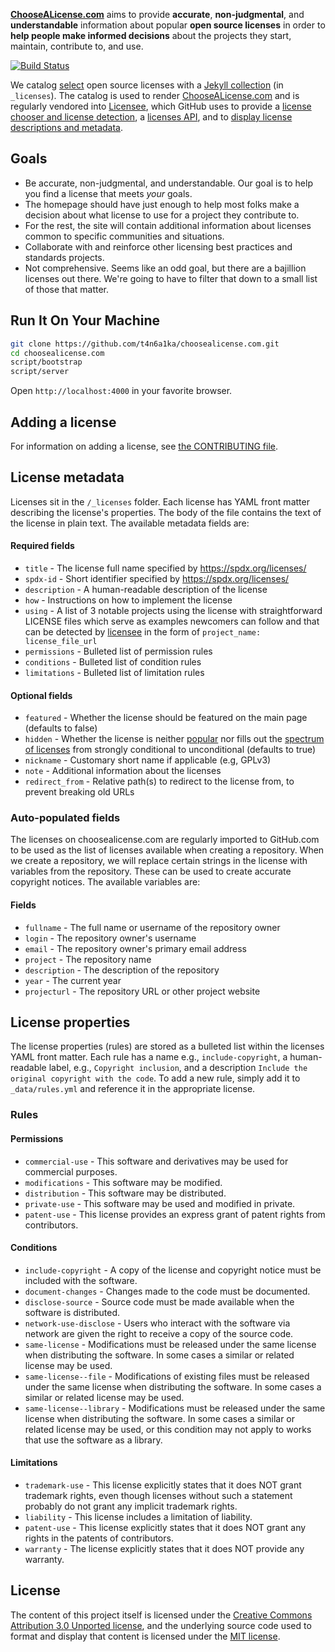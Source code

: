 **[ChooseALicense.com](https://choosealicense.com)** aims to provide **accurate**, **non-judgmental**, and **understandable** information about popular **open source licenses** in order to **help people make informed decisions** about the projects they start, maintain, contribute to, and use.

[![Build Status](https://travis-ci.org/t4n6a1ka/choosealicense.com.svg?branch=master)](https://travis-ci.org/t4n6a1ka/choosealicense.com)

We catalog [select](CONTRIBUTING.md#adding-a-license) open source licenses with a [Jekyll collection](https://jekyllrb.com/docs/collections/) (in `_licenses`). The catalog is used to render [ChooseALicense.com](https://choosealicense.com) and is regularly vendored into [Licensee](https://github.com/benbalter/licensee), which GitHub uses to provide a [license chooser and license detection](https://help.github.com/articles/adding-a-license-to-a-repository/), a [licenses API](https://developer.github.com/v3/licenses/), and to [display license descriptions and metadata](https://github.com/blog/2335-open-source-license-descriptions-and-metadata).

## Goals

* Be accurate, non-judgmental, and understandable. Our goal is to help you find a license that meets *your* goals.
* The homepage should have just enough to help most folks make a decision about what license to use for a project they contribute to.
* For the rest, the site will contain additional information about licenses common to specific communities and situations.
* Collaborate with and reinforce other licensing best practices and standards projects.
* Not comprehensive. Seems like an odd goal, but there are a bajillion licenses out there. We're going to have to filter that down to a small list of those that matter.

## Run It On Your Machine

```bash
git clone https://github.com/t4n6a1ka/choosealicense.com.git
cd choosealicense.com
script/bootstrap
script/server
```

Open `http://localhost:4000` in your favorite browser.

## Adding a license

For information on adding a license, see [the CONTRIBUTING file](https://github.com/t4n6a1ka/choosealicense.com/blob/master/CONTRIBUTING.md#adding-a-license).

## License metadata

Licenses sit in the `/_licenses` folder. Each license has YAML front matter describing the license's properties. The body of the file contains the text of the license in plain text. The available metadata fields are:

#### Required fields

* `title` - The license full name specified by https://spdx.org/licenses/
* `spdx-id` - Short identifier specified by https://spdx.org/licenses/
* `description` - A human-readable description of the license
* `how` - Instructions on how to implement the license
* `using` - A list of 3 notable projects using the license with straightforward LICENSE files which serve as examples newcomers can follow and that can be detected by [licensee](https://github.com/benbalter/licensee) in the form of `project_name: license_file_url`
* `permissions` - Bulleted list of permission rules
* `conditions` - Bulleted list of condition rules
* `limitations` - Bulleted list of limitation rules

#### Optional fields

* `featured` - Whether the license should be featured on the main page (defaults to false)
* `hidden` - Whether the license is neither [popular](https://opensource.org/licenses) nor fills out the [spectrum of licenses](https://choosealicense.com/licenses/) from strongly conditional to unconditional (defaults to true)
* `nickname` - Customary short name if applicable (e.g, GPLv3)
* `note` - Additional information about the licenses
* `redirect_from` - Relative path(s) to redirect to the license from, to prevent breaking old URLs

### Auto-populated fields

The licenses on choosealicense.com are regularly imported to GitHub.com to be used as the list of licenses available when creating a repository. When we create a repository, we will replace certain strings in the license with variables from the repository. These can be used to create accurate copyright notices. The available variables are:

#### Fields

* `fullname` - The full name or username of the repository owner
* `login` - The repository owner's username
* `email` - The repository owner's primary email address
* `project` - The repository name
* `description` - The description of the repository
* `year` - The current year
* `projecturl` - The repository URL or other project website

## License properties

The license properties (rules) are stored as a bulleted list within the licenses YAML front matter. Each rule has a name e.g., `include-copyright`, a human-readable label, e.g., `Copyright inclusion`, and a description `Include the original copyright with the code`. To add a new rule, simply add it to `_data/rules.yml` and reference it in the appropriate license.

### Rules

#### Permissions

* `commercial-use` - This software and derivatives may be used for commercial purposes.
* `modifications` - This software may be modified.
* `distribution` - This software may be distributed.
* `private-use` - This software may be used and modified in private.
* `patent-use` - This license provides an express grant of patent rights from contributors.

#### Conditions

* `include-copyright` - A copy of the license and copyright notice must be included with the software.
* `document-changes` - Changes made to the code must be documented.
* `disclose-source` - Source code must be made available when the software is distributed.
* `network-use-disclose` - Users who interact with the software via network are given the right to receive a copy of the source code.
* `same-license` - Modifications must be released under the same license when distributing the software. In some cases a similar or related license may be used.
* `same-license--file` - Modifications of existing files must be released under the same license when distributing the software. In some cases a similar or related license may be used.
* `same-license--library` - Modifications must be released under the same license when distributing the software. In some cases a similar or related license may be used, or this condition may not apply to works that use the software as a library.

#### Limitations

* `trademark-use` - This license explicitly states that it does NOT grant trademark rights, even though licenses without such a statement probably do not grant any implicit trademark rights.
* `liability` - This license includes a limitation of liability.
* `patent-use` - This license explicitly states that it does NOT grant any rights in the patents of contributors.
* `warranty` - The license explicitly states that it does NOT provide any warranty.

## License

The content of this project itself is licensed under the [Creative Commons Attribution 3.0 Unported license](https://creativecommons.org/licenses/by/3.0/), and the underlying source code used to format and display that content is licensed under the [MIT license](LICENSE.md).
